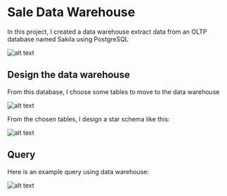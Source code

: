 # Sale Data Warehouse

In this project, I created a data warehouse extract data from an OLTP database named Sakila using PostgreSQL

![alt text](https://github.com/xuanphu27010101/Sale_Data_Warehouse/blob/main/Figures/full_schema.png)

## Design the data warehouse

From this database, I choose some tables to move to the data warehouse

![alt text](https://github.com/xuanphu27010101/Sale_Data_Warehouse/blob/main/Figures/chosen_tables.png)

From the chosen tables, I design a star schema like this:

![alt text](https://github.com/xuanphu27010101/Sale_Data_Warehouse/blob/main/Figures/star_schema_sale.drawio.png)

## Query

Here is an example query using data warehouse:

![alt text](https://github.com/xuanphu27010101/Sale_Data_Warehouse/blob/main/Figures/Query.png)

